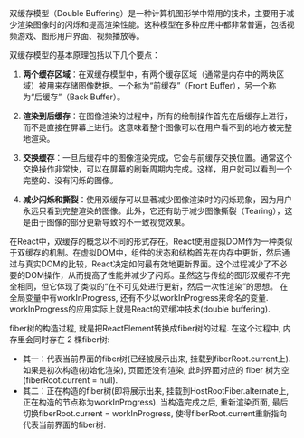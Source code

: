 双缓存模型（Double Buffering）是一种计算机图形学中常用的技术，主要用于减少渲染图像时的闪烁和提高渲染性能。这种模型在多种应用中都非常普遍，包括视频游戏、图形用户界面、视频播放等。

双缓存模型的基本原理包括以下几个要点：

1. **两个缓存区域**：在双缓存模型中，有两个缓存区域（通常是内存中的两块区域）被用来存储图像数据。一个称为“前缓存”（Front Buffer），另一个称为“后缓存”（Back Buffer）。

2. **渲染到后缓存**：在图像渲染的过程中，所有的绘制操作首先在后缓存上进行，而不是直接在屏幕上进行。这意味着整个图像可以在用户看不到的地方被完整地渲染。

3. **交换缓存**：一旦后缓存中的图像渲染完成，它会与前缓存交换位置。通常这个交换操作非常快，可以在屏幕的刷新周期内完成。这样，用户就可以看到一个完整的、没有闪烁的图像。

4. **减少闪烁和撕裂**：使用双缓存可以显著减少图像渲染时的闪烁现象，因为用户永远只看到完整渲染的图像。此外，它还有助于减少图像撕裂（Tearing），这是由于图像的部分更新导致的不一致视觉效果。

在React中，双缓存的概念以不同的形式存在。React使用虚拟DOM作为一种类似于双缓存的机制。在虚拟DOM中，组件的状态和结构首先在内存中更新，然后通过与真实DOM的比较，React决定如何最有效地更新界面。这个过程减少了不必要的DOM操作，从而提高了性能并减少了闪烁。虽然这与传统的图形双缓存不完全相同，但它体现了类似的“在不可见处进行更新，然后一次性渲染”的思想。
在全局变量中有workInProgress, 还有不少以workInProgress来命名的变量. workInProgress的应用实际上就是React的双缓冲技术(double buffering).

fiber树的构造过程, 就是把ReactElement转换成fiber树的过程. 在这个过程中, 内存里会同时存在 2 棵fiber树:

* 其一：代表当前界面的fiber树(已经被展示出来, 挂载到fiberRoot.current上). 如果是初次构造(初始化渲染), 页面还没有渲染, 此时界面对应的 fiber 树为空(fiberRoot.current = null).
* 其二：正在构造的fiber树(即将展示出来, 挂载到HostRootFiber.alternate上, 正在构造的节点称为workInProgress). 当构造完成之后, 重新渲染页面, 最后切换fiberRoot.current = workInProgress, 使得fiberRoot.current重新指向代表当前界面的fiber树.
